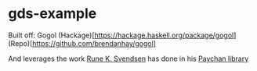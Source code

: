 # gds-example

Built off: Gogol (Hackage)[https://hackage.haskell.org/package/gogol] (Repo)[https://github.com/brendanhay/gogol]

And leverages the work [Rune K. Svendsen](https://github.com/runeksvendsen) has done in his [Paychan library](https://github.com/runeksvendsen/paychan-datastore)
